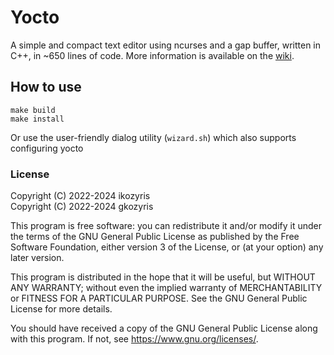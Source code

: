 # Yocto
A simple and compact text editor using ncurses and a gap buffer, written in C++, in ~650 lines of code.
More information is available on the [wiki](https://github.com/ikozyris/yocto/wiki).

## How to use
```
make build
make install
```

Or use the user-friendly dialog utility (`wizard.sh`)
which also supports configuring yocto

### License

Copyright (C) 2022-2024  ikozyris<br>
Copyright (C) 2022-2024  gkozyris

This program is free software: you can redistribute it and/or modify
it under the terms of the GNU General Public License as published by
the Free Software Foundation, either version 3 of the License, or
(at your option) any later version.

This program is distributed in the hope that it will be useful,
but WITHOUT ANY WARRANTY; without even the implied warranty of
MERCHANTABILITY or FITNESS FOR A PARTICULAR PURPOSE.  See the
GNU General Public License for more details.

You should have received a copy of the GNU General Public License
along with this program.  If not, see <https://www.gnu.org/licenses/>.

